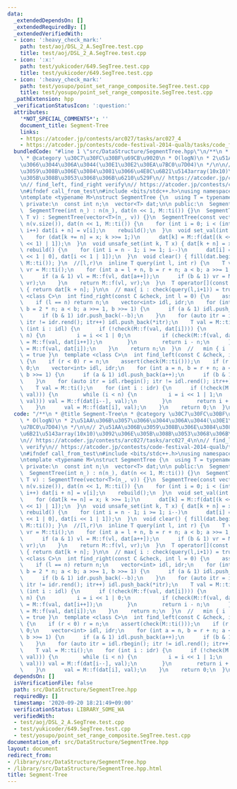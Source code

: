 ```yaml
---
data:
  _extendedDependsOn: []
  _extendedRequiredBy: []
  _extendedVerifiedWith:
  - icon: ':heavy_check_mark:'
    path: test/aoj/DSL_2_A.SegTree.test.cpp
    title: test/aoj/DSL_2_A.SegTree.test.cpp
  - icon: ':x:'
    path: test/yukicoder/649.SegTree.test.cpp
    title: test/yukicoder/649.SegTree.test.cpp
  - icon: ':heavy_check_mark:'
    path: test/yosupo/point_set_range_composite.SegTree.test.cpp
    title: test/yosupo/point_set_range_composite.SegTree.test.cpp
  _pathExtension: hpp
  _verificationStatusIcon: ':question:'
  attributes:
    '*NOT_SPECIAL_COMMENTS*': ''
    document_title: Segment-Tree
    links:
    - https://atcoder.jp/contests/arc027/tasks/arc027_4
    - https://atcoder.jp/contests/code-festival-2014-qualb/tasks/code_festival_qualB_d
  bundledCode: "#line 1 \"src/DataStructure/SegmentTree.hpp\"\n/**\n * @title Segment-Tree\n\
    \ * @category \u30C7\u30FC\u30BF\u69CB\u9020\n * O(logN)\n * 2\u51AA\u306B\u3057\
    \u3066\u3044\u306A\u3044(\u30E1\u30E2\u30EA\u7BC0\u7D04)\n */\n\n// 2\u51AA\u306B\
    \u3059\u308B\u306E\u3084\u3081\u3066\u4E8C\u6B21\u5143array(10x10)\u3092\u306E\
    \u305B\u308B\u3053\u3068\u306B\u6210\u529F\n// https://atcoder.jp/contests/arc027/tasks/arc027_4\n\
    \n// find_left, find_right verify\n// https://atcoder.jp/contests/code-festival-2014-qualb/tasks/code_festival_qualB_d\n\
    \n#ifndef call_from_test\n#include <bits/stdc++.h>\nusing namespace std;\n#endif\n\
    \ntemplate <typename M>\nstruct SegmentTree {\n  using T = typename M::T;\n\n\
    \ private:\n  const int n;\n  vector<T> dat;\n\n public:\n  SegmentTree() {}\n\
    \  SegmentTree(int n_) : n(n_), dat(n << 1, M::ti()) {}\n  SegmentTree(int n_,\
    \ T v) : SegmentTree(vector<T>(n_, v)) {}\n  SegmentTree(const vector<T> &v) :\
    \ n(v.size()), dat(n << 1, M::ti()) {\n    for (int i = 0; i < (int)v.size();\
    \ i++) dat[i + n] = v[i];\n    rebuild();\n  }\n  void set_val(int k, T x) {\n\
    \    for (dat[k += n] = x; k >>= 1;)\n      dat[k] = M::f(dat[(k << 1) | 0], dat[(k\
    \ << 1) | 1]);\n  }\n  void unsafe_set(int k, T x) { dat[k + n] = x; }\n  void\
    \ rebuild() {\n    for (int i = n - 1; i >= 1; i--)\n      dat[i] = M::f(dat[i\
    \ << 1 | 0], dat[i << 1 | 1]);\n  }\n  void clear() { fill(dat.begin(), dat.end(),\
    \ M::ti()); }\n  //[l,r)\n  inline T query(int l, int r) {\n    T vl = M::ti(),\
    \ vr = M::ti();\n    for (int a = l + n, b = r + n; a < b; a >>= 1, b >>= 1) {\n\
    \      if (a & 1) vl = M::f(vl, dat[a++]);\n      if (b & 1) vr = M::f(dat[--b],\
    \ vr);\n    }\n    return M::f(vl, vr);\n  }\n  T operator[](const int &k) const\
    \ { return dat[k + n]; }\n\n  // max{ i : check(query(l,i+1)) = true}\n  template\
    \ <class C>\n  int find_right(const C &check, int l = 0) {\n    assert(check(M::ti()));\n\
    \    if (l == n) return n;\n    vector<int> idl, idr;\n    for (int a = l + n,\
    \ b = 2 * n; a < b; a >>= 1, b >>= 1) {\n      if (a & 1) idl.push_back(a++);\n\
    \      if (b & 1) idr.push_back(--b);\n    }\n    for (auto itr = idr.rbegin();\
    \ itr != idr.rend(); itr++) idl.push_back(*itr);\n    T val = M::ti();\n    for\
    \ (int i : idl) {\n      if (!check(M::f(val, dat[i]))) {\n        while (i <\
    \ n) {\n          i = i << 1 | 0;\n          if (check(M::f(val, dat[i]))) val\
    \ = M::f(val, dat[i++]);\n        }\n        return i - n;\n      }\n      val\
    \ = M::f(val, dat[i]);\n    }\n    return n;\n  }\n  //   min { i : check(query(i,r))\
    \ = true }\n  template <class C>\n  int find_left(const C &check, int r = -1)\
    \ {\n    if (r < 0) r = n;\n    assert(check(M::ti()));\n    if (r == 0) return\
    \ 0;\n    vector<int> idl, idr;\n    for (int a = n, b = r + n; a < b; a >>= 1,\
    \ b >>= 1) {\n      if (a & 1) idl.push_back(a++);\n      if (b & 1) idr.push_back(--b);\n\
    \    }\n    for (auto itr = idl.rbegin(); itr != idl.rend(); itr++) idr.push_back(*itr);\n\
    \    T val = M::ti();\n    for (int i : idr) {\n      if (!check(M::f(dat[i],\
    \ val))) {\n        while (i < n) {\n          i = i << 1 | 1;\n          if (check(M::f(dat[i],\
    \ val))) val = M::f(dat[i--], val);\n        }\n        return i + 1 - n;\n  \
    \    }\n      val = M::f(dat[i], val);\n    }\n    return 0;\n  }\n};\n"
  code: "/**\n * @title Segment-Tree\n * @category \u30C7\u30FC\u30BF\u69CB\u9020\n\
    \ * O(logN)\n * 2\u51AA\u306B\u3057\u3066\u3044\u306A\u3044(\u30E1\u30E2\u30EA\
    \u7BC0\u7D04)\n */\n\n// 2\u51AA\u306B\u3059\u308B\u306E\u3084\u3081\u3066\u4E8C\
    \u6B21\u5143array(10x10)\u3092\u306E\u305B\u308B\u3053\u3068\u306B\u6210\u529F\
    \n// https://atcoder.jp/contests/arc027/tasks/arc027_4\n\n// find_left, find_right\
    \ verify\n// https://atcoder.jp/contests/code-festival-2014-qualb/tasks/code_festival_qualB_d\n\
    \n#ifndef call_from_test\n#include <bits/stdc++.h>\nusing namespace std;\n#endif\n\
    \ntemplate <typename M>\nstruct SegmentTree {\n  using T = typename M::T;\n\n\
    \ private:\n  const int n;\n  vector<T> dat;\n\n public:\n  SegmentTree() {}\n\
    \  SegmentTree(int n_) : n(n_), dat(n << 1, M::ti()) {}\n  SegmentTree(int n_,\
    \ T v) : SegmentTree(vector<T>(n_, v)) {}\n  SegmentTree(const vector<T> &v) :\
    \ n(v.size()), dat(n << 1, M::ti()) {\n    for (int i = 0; i < (int)v.size();\
    \ i++) dat[i + n] = v[i];\n    rebuild();\n  }\n  void set_val(int k, T x) {\n\
    \    for (dat[k += n] = x; k >>= 1;)\n      dat[k] = M::f(dat[(k << 1) | 0], dat[(k\
    \ << 1) | 1]);\n  }\n  void unsafe_set(int k, T x) { dat[k + n] = x; }\n  void\
    \ rebuild() {\n    for (int i = n - 1; i >= 1; i--)\n      dat[i] = M::f(dat[i\
    \ << 1 | 0], dat[i << 1 | 1]);\n  }\n  void clear() { fill(dat.begin(), dat.end(),\
    \ M::ti()); }\n  //[l,r)\n  inline T query(int l, int r) {\n    T vl = M::ti(),\
    \ vr = M::ti();\n    for (int a = l + n, b = r + n; a < b; a >>= 1, b >>= 1) {\n\
    \      if (a & 1) vl = M::f(vl, dat[a++]);\n      if (b & 1) vr = M::f(dat[--b],\
    \ vr);\n    }\n    return M::f(vl, vr);\n  }\n  T operator[](const int &k) const\
    \ { return dat[k + n]; }\n\n  // max{ i : check(query(l,i+1)) = true}\n  template\
    \ <class C>\n  int find_right(const C &check, int l = 0) {\n    assert(check(M::ti()));\n\
    \    if (l == n) return n;\n    vector<int> idl, idr;\n    for (int a = l + n,\
    \ b = 2 * n; a < b; a >>= 1, b >>= 1) {\n      if (a & 1) idl.push_back(a++);\n\
    \      if (b & 1) idr.push_back(--b);\n    }\n    for (auto itr = idr.rbegin();\
    \ itr != idr.rend(); itr++) idl.push_back(*itr);\n    T val = M::ti();\n    for\
    \ (int i : idl) {\n      if (!check(M::f(val, dat[i]))) {\n        while (i <\
    \ n) {\n          i = i << 1 | 0;\n          if (check(M::f(val, dat[i]))) val\
    \ = M::f(val, dat[i++]);\n        }\n        return i - n;\n      }\n      val\
    \ = M::f(val, dat[i]);\n    }\n    return n;\n  }\n  //   min { i : check(query(i,r))\
    \ = true }\n  template <class C>\n  int find_left(const C &check, int r = -1)\
    \ {\n    if (r < 0) r = n;\n    assert(check(M::ti()));\n    if (r == 0) return\
    \ 0;\n    vector<int> idl, idr;\n    for (int a = n, b = r + n; a < b; a >>= 1,\
    \ b >>= 1) {\n      if (a & 1) idl.push_back(a++);\n      if (b & 1) idr.push_back(--b);\n\
    \    }\n    for (auto itr = idl.rbegin(); itr != idl.rend(); itr++) idr.push_back(*itr);\n\
    \    T val = M::ti();\n    for (int i : idr) {\n      if (!check(M::f(dat[i],\
    \ val))) {\n        while (i < n) {\n          i = i << 1 | 1;\n          if (check(M::f(dat[i],\
    \ val))) val = M::f(dat[i--], val);\n        }\n        return i + 1 - n;\n  \
    \    }\n      val = M::f(dat[i], val);\n    }\n    return 0;\n  }\n};\n"
  dependsOn: []
  isVerificationFile: false
  path: src/DataStructure/SegmentTree.hpp
  requiredBy: []
  timestamp: '2020-09-20 18:21:49+09:00'
  verificationStatus: LIBRARY_SOME_WA
  verifiedWith:
  - test/aoj/DSL_2_A.SegTree.test.cpp
  - test/yukicoder/649.SegTree.test.cpp
  - test/yosupo/point_set_range_composite.SegTree.test.cpp
documentation_of: src/DataStructure/SegmentTree.hpp
layout: document
redirect_from:
- /library/src/DataStructure/SegmentTree.hpp
- /library/src/DataStructure/SegmentTree.hpp.html
title: Segment-Tree
---
```

